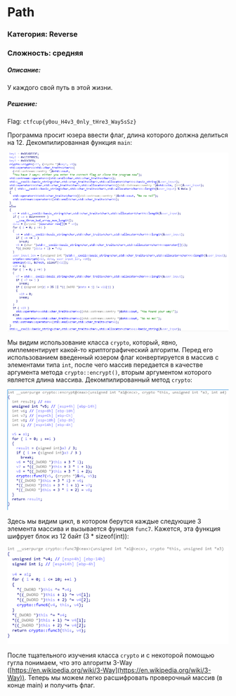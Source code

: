 # Path

### Категория: Reverse
### Сложность: средняя

##### Описание:

У каждого свой путь в этой жизни.

##### Решение:

Flag: `ctfcup{y0ou_H4v3_0nly_tHre3_Way5sSz}`

Программа просит юзера ввести флаг, длина которого должна делиться на 12. Декомпилированная функция `main`:

![](img/1.png)

Мы видим использование класса `crypto`, который, явно, имплементирует какой-то криптографический алгоритм. Перед его использованием введенный юзером флаг конвертируется в массив с элементами типа `int`, после чего массив передается в качестве аргумента метода `crypto::encrypt()`, вторым аргументом которого является длина массива. Декомпилированный метод `crypto`:

![](img/2.png)

Здесь мы видим цикл, в котором берутся каждые следующие 3 элемента массива и вызывается функция `func7`. Кажется, эта функция шифрует блок из 12 байт (3 * sizeof(int)):

![](img/3.png)

После тщательного изучения класса `crypto` и с некоторой помощью гугла понимаем, что это алгоритм 3-Way ([https://en.wikipedia.org/wiki/3-Way](https://en.wikipedia.org/wiki/3-Way)). Теперь мы можем легко расшифровать проверочный массив (в конце main) и получить флаг.
